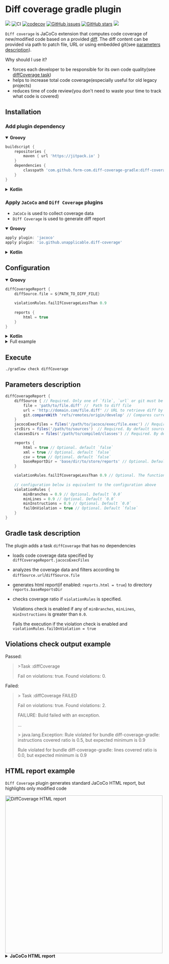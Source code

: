 # Diff coverage gradle plugin 
[![](https://jitpack.io/v/form-com/diff-coverage-gradle.svg)](https://jitpack.io/#form-com/diff-coverage-gradle) 
![CI](https://github.com/form-com/diff-coverage-gradle/workflows/CI/badge.svg) 
[![codecov](https://codecov.io/gh/form-com/diff-coverage-gradle/branch/develop/graph/badge.svg)](https://codecov.io/gh/form-com/diff-coverage-gradle)
[![GitHub issues](https://img.shields.io/github/issues/form-com/diff-coverage-gradle)](https://github.com/form-com/diff-coverage-gradle/issues)
[![GitHub stars](https://img.shields.io/github/stars/form-com/diff-coverage-gradle?style=flat-square)](https://github.com/form-com/diff-coverage-gradle/stargazers) 
[![](https://jitpack.io/v/form-com/diff-coverage-gradle/month.svg)](https://jitpack.io/#form-com/diff-coverage-gradle)

`Diff coverage` is JaCoCo extension that computes code coverage of new/modified code based on a provided [diff](https://en.wikipedia.org/wiki/Diff#Unified_format). 
The diff content can be provided via path to patch file, URL or using embedded git(see [parameters description](#Parameters-description)).   

Why should I use it?
* forces each developer to be responsible for its own code quality(see [diffCoverage task](#gradle-task-description))
* helps to increase total code coverage(especially useful for old legacy projects)
* reduces time of code review(you don't need to waste your time to track what code is covered)

## Installation
### Add plugin dependency  

<details open>

<summary><b>Groovy</b></summary>

```groovy
buildscript {
    repositories {
        maven { url 'https://jitpack.io' }
    }
    dependencies {
        classpath 'com.github.form-com.diff-coverage-gradle:diff-coverage:0.9.4'
    }
}
```

</details>
<details>
<summary><b>Kotlin</b></summary>

```kotlin
buildscript {
    repositories {
        maven("https://jitpack.io")
    }
    dependencies {
        classpath("com.github.form-com.diff-coverage-gradle:diff-coverage:0.9.4")
    }
}
```

</details>

### Apply `JaCoCo` and `Diff Coverage` plugins
* `JaCoCo` is used to collect coverage data
* `Diff Coverage` is used to generate diff report

<details open>
<summary><b>Groovy</b></summary>

```groovy
apply plugin: 'jacoco'
apply plugin: 'io.github.unapplicable.diff-coverage'
```

</details>
<details>
<summary><b>Kotlin</b></summary>

```kotlin
plugins {
    jacoco
}
apply(plugin = "io.github.unapplicable.diff-coverage")
```

</details>

## Configuration

<details open>
<summary><b>Groovy</b></summary>

```groovy
diffCoverageReport {
    diffSource.file = ${PATH_TO_DIFF_FILE} 

    violationRules.failIfCoverageLessThan 0.9
    
    reports {
        html = true
    }
}
```

</details>
<details>
<summary><b>Kotlin</b></summary>

```kotlin
configure<io.github.unapplicable.coverage.gradle.ChangesetCoverageConfiguration> {
    diffSource.file = ${PATH_TO_DIFF_FILE}

    violationRules.failIfCoverageLessThan(0.9)
    reports {
        html = true
    }
}
```

</details>

<details>
<summary>Full example</summary> 

```groovy
buildscript {
    repositories {
        maven { url 'https://jitpack.io' }
    }
    dependencies {
        classpath 'com.github.form-com.diff-coverage-gradle:diff-coverage:0.9.4'
    }
}

apply plugin: 'java'
apply plugin: 'jacoco'
apply plugin: 'io.github.unapplicable.diff-coverage'

diffCoverageReport {
    diffSource {
        git.compareWith 'refs/remotes/origin/develop'
    }

    violationRules.failIfCoverageLessThan 0.9

    reports {
        html = true
        xml = true
        csv = true
    }
}
diffCoverage.dependsOn += check
```  

</details>

## Execute

```shell
./gradlew check diffCoverage
```

## Parameters description
```groovy
diffCoverageReport {
    diffSource { // Required. Only one of `file`, `url` or git must be spesified
        file = 'path/to/file.diff' //  Path to diff file 
        url = 'http://domain.com/file.diff' // URL to retrieve diff by
        git.compareWith 'refs/remotes/origin/develop' // Compares current HEAD and all uncommited with provided branch, revision or tag 
    }
    jacocoExecFiles = files('/path/to/jacoco/exec/file.exec') // Required. By default exec files are taken from jacocoTestReport configuration if any
    srcDirs = files('/path/to/sources')  // Required. By default sources are taken from jacocoTestReport configuration if any
    classesDirs = files('/path/to/compiled/classes') // Required. By default classes are taken from jacocoTestReport configuration if any

    reports {
        html = true // Optional. default `false`
        xml = true // Optional. default `false`
        csv = true // Optional. default `false`
        baseReportDir = 'base/dir/to/store/reports' // Optional. Default 'build/reports/jacoco/'
    }

    violationRules.failIfCoverageLessThan 0.9 // Optional. The function sets all coverage metrics to a single value, sets failOnViolation to true
    
    // configuration below is equivalent to the configuration above
    violationRules {        
        minBranches = 0.9 // Optional. Default `0.0`
        minLines = 0.9 // Optional. Default `0.0`
        minInstructions = 0.9 // Optional. Default `0.0`
        failOnViolation = true // Optional. Default `false`
    }
}
```

## Gradle task description
The plugin adds a task `diffCoverage` that has no dependencies
  * loads code coverage data specified by `diffCoverageReport.jacocoExecFiles`
  * analyzes the coverage data and filters according to `diffSource.url`/`diffSource.file`
  * generates html report(if enabled: `reports.html = true`) to directory `reports.baseReportsDir`
  * checks coverage ratio if `violationRules` is specified. 
    
    Violations check is enabled if any of `minBranches`, `minLines`, `minInstructions` is greater than `0.0`.
    
    Fails the execution if the violation check is enabled and `violationRules.failOnViolation = true`

## Violations check output example

Passed:
> \>Task :diffCoverage
>
> Fail on violations: true. Found violations: 0.

Failed:
>\> Task :diffCoverage FAILED
>
>Fail on violations: true. Found violations: 2.
>
>FAILURE: Build failed with an exception.
>
>...
>
>\> java.lang.Exception: Rule violated for bundle diff-coverage-gradle: instructions covered ratio is 0.5, but expected minimum is 0.9
> 
> Rule violated for bundle diff-coverage-gradle: lines covered ratio is 0.0, but expected minimum is 0.9



## HTML report example

`Diff Coverage` plugin generates standard JaCoCo HTML report, but highlights only modified code

<img src="https://user-images.githubusercontent.com/8483470/77781538-a74f3480-704d-11ea-9e39-051f1001b88a.png" width=500  alt="DiffCoverage HTML report"/>

<details>
  <summary><b>JaCoCo HTML report</b></summary> 
  <img src="https://user-images.githubusercontent.com/8483470/77781534-a61e0780-704d-11ea-871e-879fb45757cd.png" width=500 alt="JaCoCo HTML report"/>        
</details>

